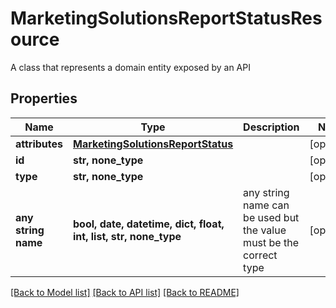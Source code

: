 # MarketingSolutionsReportStatusResource

A class that represents a domain entity exposed by an API

## Properties
Name | Type | Description | Notes
------------ | ------------- | ------------- | -------------
**attributes** | [**MarketingSolutionsReportStatus**](MarketingSolutionsReportStatus.md) |  | [optional] 
**id** | **str, none_type** |  | [optional] 
**type** | **str, none_type** |  | [optional] 
**any string name** | **bool, date, datetime, dict, float, int, list, str, none_type** | any string name can be used but the value must be the correct type | [optional]

[[Back to Model list]](../README.md#documentation-for-models) [[Back to API list]](../README.md#documentation-for-api-endpoints) [[Back to README]](../README.md)


